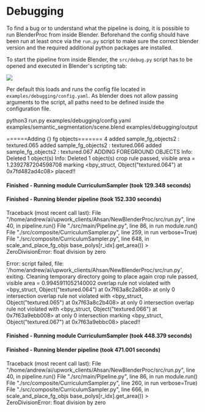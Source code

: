 # Debugging

To find a bug or to understand what the pipeline is doing, it is possible to run BlenderProc from inside Blender.
Beforehand the config should have been run at least once via the `run.py` script to make sure the correct blender version and the required additional python packages are installed.


To start the pipeline from inside Blender, the `src/debug.py` script has to be opened and executed in Blender's scripting tab:

![](blender.png)

Per default this loads and runs the config file located in `examples/debugging/config.yaml`.
As blender does not allow passing arguments to the script, all paths need to be defined inside the configuration file. 



python3 run.py examples/debugging/config.yaml examples/semantic_segmentation/scene.blend examples/debugging/output



======Adding {} fg objects======= 4
added sample_fg_objects2 : textured.065
added sample_fg_objects2 : textured.066
added sample_fg_objects2 : textured.067
ADDING FOREGROUND OBJECTS
Info: Deleted 1 object(s)
Info: Deleted 1 object(s)
crop rule passed, visible area =  1.2392787204598708
marking  <bpy_struct, Object("textured.064") at 0x7fd482ad4c08>  placed!!
#### Finished - Running module CurriculumSampler (took 129.348 seconds) ####
#### Finished - Running blender pipeline (took 152.330 seconds) ####
Traceback (most recent call last):
  File "/home/andrew/ai/upwork_clients/Ahsan/NewBlenderProc/src/run.py", line 40, in <module>
    pipeline.run()
  File "./src/main/Pipeline.py", line 86, in run
    module.run()
  File "./src/composite/CurriculumSampler.py", line 259, in run
    verbose=True)
  File "./src/composite/CurriculumSampler.py", line 648, in scale_and_place_fg_objs
    base_polys[r_idx].get_area()) > \
ZeroDivisionError: float division by zero

Error: script failed, file: '/home/andrew/ai/upwork_clients/Ahsan/NewBlenderProc/src/run.py', exiting.
Cleaning temporary directory
going to place again
crop rule passed, visible area =  0.9945911052140002
overlap rule not violated with  <bpy_struct, Object("textured.064") at 0x7f63a8c2a808>  at only  0 intersection
overlap rule not violated with  <bpy_struct, Object("textured.065") at 0x7f63a8c2b408>  at only  0 intersection
overlap rule not violated with  <bpy_struct, Object("textured.066") at 0x7f63a9ebb008>  at only  0 intersection
marking  <bpy_struct, Object("textured.067") at 0x7f63a9ebbc08>  placed!!
#### Finished - Running module CurriculumSampler (took 448.379 seconds) ####
#### Finished - Running blender pipeline (took 471.001 seconds) ####
Traceback (most recent call last):
  File "/home/andrew/ai/upwork_clients/Ahsan/NewBlenderProc/src/run.py", line 40, in <module>
    pipeline.run()
  File "./src/main/Pipeline.py", line 86, in run
    module.run()
  File "./src/composite/CurriculumSampler.py", line 260, in run
    verbose=True)
  File "./src/composite/CurriculumSampler.py", line 666, in scale_and_place_fg_objs
    base_polys[r_idx].get_area()) > \
ZeroDivisionError: float division by zero


